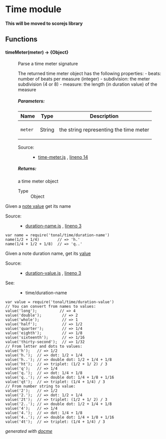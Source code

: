 # Time module

__This will be moved to scorejs library__

## Functions

<!-- START docme generated API please keep comment here to allow auto update -->
<!-- DON'T EDIT THIS SECTION, INSTEAD RE-RUN docme TO UPDATE -->

<div>
<div class="jsdoc-githubify">
<section>
<article>
<div class="container-overview">
<dl class="details">
</dl>
</div>
<dl>
<dt>
<h4 class="name" id="timeMeter"><span class="type-signature"></span>timeMeter<span class="signature">(meter)</span><span class="type-signature"> &rarr; {Object}</span></h4>
</dt>
<dd>
<div class="description">
<p>Parse a time meter signature</p>
<p>The returned time meter object has the following properties:
- beats: number of beats per measure (integer)
- subdivision: the meter subdivision (4 or 8)
- measure: the length (in duration value) of the measure</p>
</div>
<h5>Parameters:</h5>
<table class="params">
<thead>
<tr>
<th>Name</th>
<th>Type</th>
<th class="last">Description</th>
</tr>
</thead>
<tbody>
<tr>
<td class="name"><code>meter</code></td>
<td class="type">
<span class="param-type">String</span>
</td>
<td class="description last"><p>the string representing the time meter</p></td>
</tr>
</tbody>
</table>
<dl class="details">
<dt class="tag-source">Source:</dt>
<dd class="tag-source"><ul class="dummy">
<li>
<a href="https://github.com/danigb/tonal/blob/master/time-meter.js">time-meter.js</a>
<span>, </span>
<a href="https://github.com/danigb/tonal/blob/master/time-meter.js#L14">lineno 14</a>
</li>
</ul></dd>
</dl>
<h5>Returns:</h5>
<div class="param-desc">
<p>a time meter object</p>
</div>
<dl>
<dt>
Type
</dt>
<dd>
<span class="param-type">Object</span>
</dd>
</dl>
</dd>
</dl>
</article>
</section>
</div><div class="jsdoc-githubify">
<section>
<article>
<div class="container-overview">
<div class="description"><p>Given a <a href="https://en.wikipedia.org/wiki/Note_value">note value</a> get its name</p></div>
<dl class="details">
<dt class="tag-source">Source:</dt>
<dd class="tag-source"><ul class="dummy">
<li>
<a href="https://github.com/danigb/tonal/blob/master/duration-name.js">duration-name.js</a>
<span>, </span>
<a href="https://github.com/danigb/tonal/blob/master/duration-name.js#L3">lineno 3</a>
</li>
</ul></dd>
</dl>
<pre class="prettyprint"><code>var name = require('tonal/time/duration-name')
name(1/2 + 1/4)        // => 'h.'
name(1/4 + 1/2 + 1/8)  // => 'q..'</code></pre>
</div>
</article>
</section>
<section>
<article>
<div class="container-overview">
<div class="description"><p>Given a note duration name, get its <a href="https://en.wikipedia.org/wiki/Note_value">value</a></p></div>
<dl class="details">
<dt class="tag-source">Source:</dt>
<dd class="tag-source"><ul class="dummy">
<li>
<a href="https://github.com/danigb/tonal/blob/master/duration-value.js">duration-value.js</a>
<span>, </span>
<a href="https://github.com/danigb/tonal/blob/master/duration-value.js#L3">lineno 3</a>
</li>
</ul></dd>
<dt class="tag-see">See:</dt>
<dd class="tag-see">
<ul>
<li>time/duration-name</li>
</ul>
</dd>
</dl>
<pre class="prettyprint"><code>var value = require('tonal/time/duration-value')
// You can convert from names to values:
value('long');          // => 4
value('double');         // => 2
value('whole');          // => 1
value('half');           // => 1/2
value('quarter');        // => 1/4
value('eighth');         // => 1/8
value('sixteenth');      // => 1/16
value('thirty-second');  // => 1/32
// From letter and dots to values:
value('h');   // => 1/2
value('h.');  // => dot: 1/2 + 1/4
value('h..'); // => double dot: 1/2 + 1/4 + 1/8
value('ht');  // => triplet: (1/2 + 1/ 2) / 3
value('q');   // => 1/4
value('q.');  // => dot: 1/4 + 1/8
value('q..'); // => double dot: 1/4 + 1/8 + 1/16
value('qt');  // => triplet: (1/4 + 1/4) / 3
// From number string to value:
value('2');   // => 1/2
value('2.');  // => dot: 1/2 + 1/4
value('2t');  // => triplet: (1/2 + 1/ 2) / 3
value('2..'); // => double dot: 1/2 + 1/4 + 1/8
value('4');   // => 1/4
value('4.');  // => dot: 1/4 + 1/8
value('4..'); // => double dot: 1/4 + 1/8 + 1/16
value('4t');  // => triplet: (1/4 + 1/4) / 3</code></pre>
</div>
</article>
</section>
</div>

*generated with [docme](https://github.com/thlorenz/docme)*
</div>
<!-- END docme generated API please keep comment here to allow auto update -->

